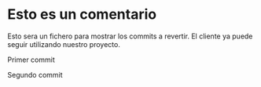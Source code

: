 # Esto es un comentario

Esto sera un fichero para mostrar los commits a revertir. El cliente ya puede seguir utilizando nuestro proyecto.

Primer commit

Segundo commit
